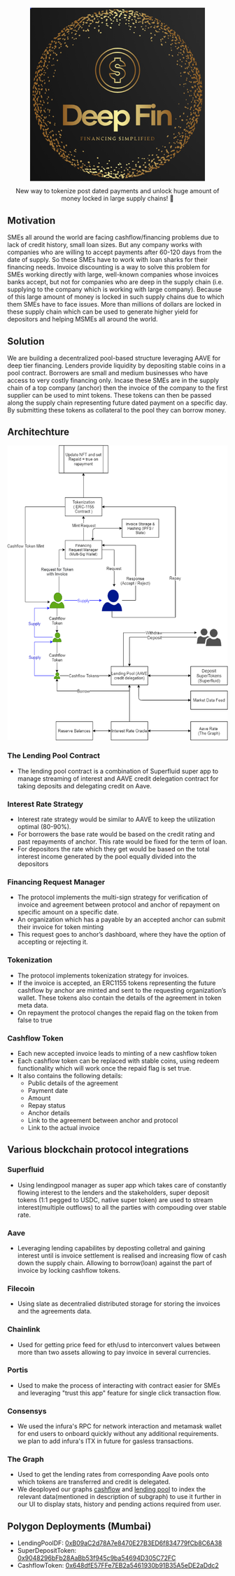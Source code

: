 <p align="center"><img src="/tempsnip.png" align="center" width="400"></p>

<p  align="center">New way to tokenize post dated payments and unlock huge amount of money locked in large supply chains! 🚀</p>

## Motivation
  SMEs all around the world are facing cashflow/financing problems due to lack of credit history, small loan sizes. But any company works with companies who are willing to accept payments after 60-120 days from the date of supply. So these SMEs have to work with loan sharks for their financing needs. Invoice discounting is a way to solve this problem for SMEs working directly with large, well-known companies whose invoices banks accept, but not for companies who are deep in the supply chain (i.e. supplying to the company which is working with large company). Because of this large amount of money is locked in such supply chains due to which them SMEs have to face issues. More than millions of dollars are locked in these supply chain which can be used to generate higher yield for depositors and helping MSMEs all around the world. 

## Solution
  We are building a decentralized pool-based structure leveraging AAVE for deep tier financing. Lenders provide liquidity by depositing stable coins in a pool contract. Borrowers are small and medium businesses who have access to very costly financing only. Incase these SMEs are in the supply chain of a top company (anchor) then the invoice of the company to the first supplier can be used to mint tokens. These tokens can then be passed along the supply chain representing future dated payment on a specific day. By submitting these tokens as collateral to the pool they can borrow money.

## Architechture

![image](https://github.com/ShreyPaharia/DeepFinV1/blob/v1_ethodyssey/DeepFinChain.png)

### The Lending Pool Contract

- The lending pool contract is a combination of Superfluid super app to manage streaming of interest and AAVE credit delegation contract for taking deposits and delegating credit on Aave.	

### Interest Rate Strategy

- Interest rate strategy would be similar to AAVE to keep the utilization optimal (80-90%). 
- For borrowers the base rate would be based on the credit rating and past repayments of anchor. This rate would be fixed for the term of loan. 
- For depositors the rate which they get would be based on the total interest income generated by the pool equally divided into the depositors

### Financing Request Manager

- The protocol implements the multi-sign strategy for verification of invoice and agreement between protocol and anchor of repayment on specific amount on a specific date.
- An organization which has a payable by an accepted anchor can submit their invoice for token minting
- This request goes to anchor’s dashboard, where they have the option of accepting or rejecting it.

### Tokenization

- The protocol implements tokenization strategy for invoices. 
- If the invoice is accepted, an ERC1155 tokens representing the future cashflow by anchor are minted and sent to the requesting organization’s wallet. These tokens also contain the details of the agreement in token meta data.
- On repayment the protocol changes the repaid flag on the token from false to true

### Cashflow Token

- Each new accepted invoice leads to minting of a new cashflow token
- Each cashflow token can be replaced with stable coins, using redeem functionality which will work once the repaid flag is set true.
- It also contains the following details:
  - Public details of the agreement
  - Payment date
  - Amount
  - Repay status
  - Anchor details
  - Link to the agreement between anchor and protocol
  - Link to the actual invoice


## Various blockchain protocol integrations 

### Superfluid

- Using lendingpool manager as super app which takes care of constantly flowing interest to the lenders and the stakeholders, super deposit tokens (1:1 pegged to USDC, native super token) are used to stream interest(multiple outflows) to all the parties with compouding over stable rate.
  
### Aave

- Leveraging lending capabilites by deposting colletral and gaining interest until is invoice settlement is realised and increasing flow of cash down the supply chain. Allowing to borrow(loan) against the part of invoice by locking cashflow tokens.
  
### Filecoin

- Using slate as decentralied distributed storage for storing the invoices and the agreements data.
  
### Chainlink

- Used for getting price feed for eth/usd to interconvert values between more than two assets allowing to pay invoice in several currencies.
  
### Portis

- Used to make the process of interacting with contract easier for SMEs and leveraging "trust this app" feature for single click transaction flow.

### Consensys

- We used the infura's RPC for network interaction and metamask wallet for end users to onboard quickly without any additional requirements. we plan to add infura's ITX in future for gasless transactions.

### The Graph
- Used to get the lending rates from corresponding Aave pools onto which tokens are transferred and credit is delegated.
- We deoployed our graphs [cashflow](https://thegraph.com/legacy-explorer/subgraph/hack3r-0m/cashflow) and [lending pool](https://thegraph.com/legacy-explorer/subgraph/hack3r-0m/lending-pool-df) to index the relevant data(mentioned in description of subgraph) to use it further in our UI to display stats, history and pending actions required from user.
  
  
## Polygon Deployments (Mumbai)

- LendingPoolDF: [0xB09aC2d78A7e8470E27B3ED6f834779fCb8C6A38](https://mumbai.polygonscan.com/address/0xB09aC2d78A7e8470E27B3ED6f834779fCb8C6A38)
- SuperDepositToken: [0x9048296bFb28AaBb53f945c9ba54694D305C72FC](https://mumbai.polygonscan.com/address/0x9048296bFb28AaBb53f945c9ba54694D305C72FC)
- CashflowToken: [0x648dfE57FFe7EB2a5461930b91B35A5eDE2aDdc2](https://mumbai.polygonscan.com/address/0x648dfE57FFe7EB2a5461930b91B35A5eDE2aDdc2)
